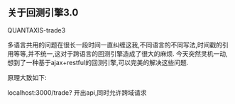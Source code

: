 ##  关于回测引擎3.0
QUANTAXIS-trade3


多语言共用的问题在很长一段时间一直纠缠这我,不同语言的不同写法,时间戳的引用等等,并不统一,这对于跨语言的回测引擎造成了很大的麻烦. 今天突然灵机一动,想到了一种基于ajax+restful的回测引擎,可以完美的解决这些问题.

原理大致如下:

localhost:3000/trade?
开出api,同时允许跨域请求

